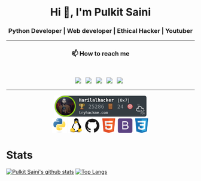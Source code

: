 <h1 align="center">Hi 👋, I'm Pulkit Saini</h1>
<h3 align="center">Python Developer | Web developer | Ethical Hacker | Youtuber</h3> 
<hr>
<h3 align='center'>📫 How to reach me</h3>   <br>
<p align='center'>
<a href="https://twitter.com/Pulkit_py"><img src="https://img.icons8.com/fluent/48/000000/twitter.png"/></a>&nbsp;&nbsp;
<a href="https://instagram.com/pulkit_py/"><img src="https://img.icons8.com/color/48/000000/instagram-new.png"/></a>&nbsp;&nbsp;
<a href="https://www.linkedin.com/in/pulkit-saini-002b991a2"><img src="https://img.icons8.com/fluent/48/000000/linkedin.png"/></a>&nbsp;&nbsp;
<a href="https://www.youtube.com/pulkitpy"><img src="https://img.icons8.com/doodle/48/000000/youtube-play--v2.png"/></a>&nbsp;&nbsp;
<a href="https://pulkit-py.github.io/pulkitpy/"><img src="https://img.icons8.com/office/44/000000/user-location.png"/></a>&nbsp;&nbsp;
</p>
<hr>
<p align='center' >
<a  href="https://www.tryhackme.com/p/Harilalhacker"><img src="https://github.com/Pulkit-Py/pulkit-py/blob/main/Harilalhacker.png" alt="TryHackMe"></a><br>
  <img src="https://raw.githubusercontent.com/devicons/devicon/c5378d6c2510ffa0b3e4475af95618a8048d6cf1/icons/python/python-original.svg" alt="python" width="40" height="40"/> 
 <img src="https://raw.githubusercontent.com/devicons/devicon/c5378d6c2510ffa0b3e4475af95618a8048d6cf1/icons/linux/linux-original.svg" alt="linux" width="40" height="40"/>
  <img src="https://raw.githubusercontent.com/devicons/devicon/c5378d6c2510ffa0b3e4475af95618a8048d6cf1/icons/github/github-original.svg" alt="github" width="40" height="40"/>
  <img src="https://raw.githubusercontent.com/devicons/devicon/c5378d6c2510ffa0b3e4475af95618a8048d6cf1/icons/html5/html5-original.svg" alt="html5" width="40" height="40"/>
   <img src="https://raw.githubusercontent.com/devicons/devicon/c5378d6c2510ffa0b3e4475af95618a8048d6cf1/icons/bootstrap/bootstrap-plain.svg" alt="bootstrap" width="40" height="40"/>
 <img src="https://raw.githubusercontent.com/devicons/devicon/c5378d6c2510ffa0b3e4475af95618a8048d6cf1/icons/css3/css3-original.svg" alt="css3" width="40" height="40"/>
  </p>
  
# Stats

[![Pulkit Saini's github stats](https://github-readme-stats.vercel.app/api?username=Pulkit-py&count_private=true&show_icons=true&hide=stars&theme=dark)](https://github.com/anuraghazra/github-readme-stats)
[![Top Langs](https://github-readme-stats.vercel.app/api/top-langs/?username=Pulkit-py&layout=compact&theme=dark)](https://github.com/anuraghazra/github-readme-stats)
<!--
**Pulkit-Py/pulkit-py** is a ✨ _special_ ✨ repository because its `README.md` (this file) appears on your GitHub profile.

Here are some ideas to get you started:

- 🔭 I’m currently working on ...
- 🌱 I’m currently learning ...
- 👯 I’m looking to collaborate on ...
- 🤔 I’m looking for help with ...
- 💬 Ask me about ...
- 📫 How to reach me: ...
- 😄 Pronouns: ...
- ⚡ Fun fact: ...
-->

